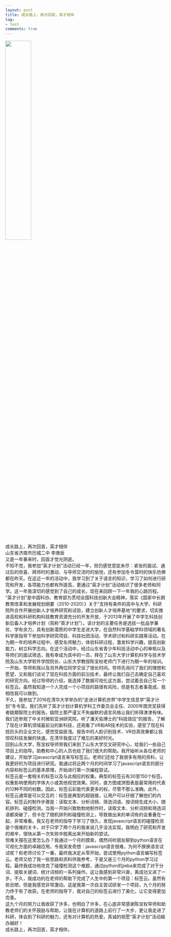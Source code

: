 ```yaml
---
layout: post
title: 成长路上，再次回首，英才相伴
tag:
- test
comments: true
---
```


<img src="http://images2015.cnblogs.com/blog/848995/201611/848995-20161110202305436-1345012782.jpg" width="40%" height="40%" />

   成长路上，再次回首，英才相伴  
			山东省济南市历城二中    李庚辰  
					又是一年春来时，回首才觉光阴逝。  
	不知不觉，我参加“英才计划”活动已经一年，但仍感觉意犹未尽：紧张的面试、通过后的欣喜、拜师时的激动、与导师交流时的愉悦，还有参加冬令营时的快乐仿佛都在昨天。在这近一年的活动中，我学习到了关于语言的知识，学习了如何进行研究和开发，各项能力也都有所提高，更通过“英才计划”活动结识了很多老师和同学。这一年我深切的感觉到了自己的成长，现在来回顾一下一年我的心路历程。  
	“英才计划”是中国科协、教育部为贯彻全国科技创新大会精神，落实《国家中长期教育改革和发展规划纲要（2010-2020）》关于“支持有条件的高中与大学、科研院所合作开展创新人才培养研究和试验，建立创新人才培养基地”的要求，切实推进高校和科研机构科技教育资源充分的开发开放，于2013年开展了中学生科技创新后备人才培养计划（简称“英才计划”）。该计划的主要任务是选拔一批品学兼优、学有余力，具有创新潜质的中学生走进大学，在自然科学基础学科领域的著名科学家指导下参加科学研究项目、科技社团活动、学术研讨和科研实践等活动。在为期一年的培养过程中，感受名师魅力，体验科研过程，激发科学兴趣，提高创新能力，树立科学志向。在这个活动中，经过山东省青少年科技活动中心的审核以及导师们的面试筛选，我有幸成为其中的一员，拜在了山东大学计算机科学与技术学院及山东大学软件学院院长、山东大学教授陈宝权老师门下进行为期一年的培训。  
	一开始，导师和我以及另外两位同学交谈了很长时间。导师先询问了我们的理想和愿望，又和我们谈论了现在科技方面的前沿技术，最终让我们自己去确定自己喜欢的研究方向。经过导师的介绍，我选择了数据可视化这方面，尝试着去自己写一个标签云。虽然我知道一个人完成一个小项目的路很有风险，但是有志者事竟成，我相信我可以做到。  
	不久，我参加了2016在清华大学举办的“走进计算机世界”中学生信息学“英才计划”冬令营。我们先听了英才计划计算机学科工作委员会主任、2000年图灵奖获得者姚期智院士的报告。姚院士那严谨又不失幽默的语言风格让我们听得津津有味。我们还参观了中关村微软亚洲研究院，听了潘天佑博士的“科技效应”的报告，了解了现在计算机领域最前沿的新科技，还观看了VR和AR技术的实验，感受了现在科技巨头的企业文化，感觉受益匪浅。报告中的人脸识别技术、VR仿真效果都让我惊叹科技发展的快速。在清华我度过了难忘的美好时光。  
	回到山东大学，陈宝权导师带我们来到了山东大学交叉研究中心，给我们一些自己项目上的指导。助教和中心的人员也给了我们很大的帮助。我开始听从各位老师的建议，开始学习javascript语言来写标签云。老师们还给了我很多有用的资料，让我更好的为项目进行研究。我通过将近两个月的时间学习了javascript语言的部分内容和标签云的基本原理，开始进行第一次编程尝试。  
	标签云是一套相关的标签以及与此相应的权重。典型的标签云有30至150个标签。权重影响使用的字体大小或其他视觉效果。同时，直方图或饼图表是最常用的代表约12种不同的权数。因此，标签云彩能代表更多的权，尽管不那么准确。此外，标签云通常是可以交互的：标签是典型的超链接，让用户可以仔细了解他们的内容。标签云的制作步骤是：读取文本、分析词频、筛选词语、按词频生成大小、随机排列、碰撞检测。当我一开始兴致勃勃地制作时，读取文本、分析词频和筛选词语都突破了，但卡在了随机排列和碰撞检测上，导致做出来的单词有的会重叠在一起，非常难看。我又在老师的指导下学习了很久，发现javascript语言的碰撞检测是个很难的关卡，对于只学了两个月的我来说几乎没法实现。我明白了研究和开发的艰辛，很快从第一次失败中脱离出来开始新的尝试。  
	但难关摆在这里怎么办？我通过一个月的摸索，偶然间听朋友聊到python语言在可视化方面的卓越应用，令我突发奇想：javascript语言很难，为何不换换语言试试呢？和老师讨论了一番，最终我决定从零开始，尝试使用python语言编写标签云。老师又给了我一些思路和资料供我参考，于是又是三个月的python学习过程。最终我成功地攻克了碰撞检测这个难题，通过python的jieba来完成了对于分词、提取关键词、统计词频的一系列操作。这让我感到非常兴奋，离成功又进了一步。不久，我成功的在老师的帮助下完成了人生中的第一个项目：标签云。虽然有些丑陋，但是我感觉非常激动。这是我第一次自主尝试研发一个项目，九个月的努力终于有了收获。在老师的指导下，我对自己的标签云进行了美化，让它变得更加完善。  
这九个月的努力让我收获了许多，也明白了许多，在心底非常感谢陈宝权导师和助教老师们的关怀鼓励与帮助，让我在计算机的道路上前行了一大步，更让我走进了科研，体会到了科研的魅力，还有对计算机的热爱。真诚的祝愿“英才计划”活动越办越好！  
成长路上，再次回首，英才相伴。  

